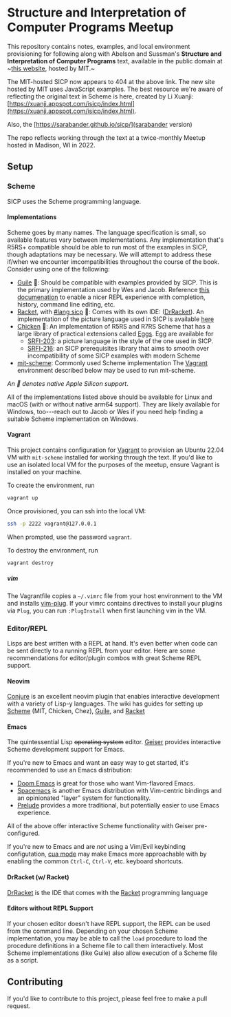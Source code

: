 # Structure and Interpretation of Computer Programs Meetup

This repository contains notes, examples, and local environment provisioning for following along with Abelson and Sussman's __Structure and Interpretation of Computer Programs__ text, available in the public domain at ~[this website](https://mitpress.mit.edu/sites/default/files/sicp/index.html), hosted by MIT.~  

The MIT-hosted SICP now appears to 404 at the above link.  The new site hosted by MIT uses JavaScript examples.  The best resource we're aware of reflecting the original text in Scheme is here, created by Li Xuanji: [https://xuanji.appspot.com/isicp/index.html](https://xuanji.appspot.com/isicp/index.html).

Also, the [https://sarabander.github.io/sicp/](sarabander version)

The repo reflects working through the text at a twice-monthly Meetup hosted in Madison, WI in 2022.

## Setup

### Scheme
SICP uses the Scheme programming language.

#### Implementations
Scheme goes by many names. The language specification is small, so available features vary between implementations. Any implementation that's R5RS+ compatible should be able to run most of the examples in SICP, though adaptations may be necessary. We will attempt to address these if/when we encounter imcompatibilities throughout the course of the book. Consider using one of the following:

- [Guile](https://www.gnu.org/software/guile/) 🍎: Should be compatible with examples provided by SICP. This is the primary implementation used by Wes and Jacob. Reference [this documenation](https://www.gnu.org/software/guile/manual/html_node/Loading-Readline-Support.html) to enable a nicer REPL experience with completion, history, command line editing, etc.
- [Racket](https://racket-lang.org/), with [#lang sicp](https://docs.racket-lang.org/sicp-manual/index.html) 🍎: Comes with its own IDE: ([DrRacket](https://docs.racket-lang.org/drracket/index.html)). An implementation of the picture language used in SICP is available [here](https://docs.racket-lang.org/sicp-manual/SICP_Picture_Language.html)
- [Chicken](https://call-cc.org/) 🍎: An implementation of R5RS and R7RS Scheme that has a large library of practical extensions called [Eggs](http://eggs.call-cc.org/5/). Egg are available for
  - [SRFI-203](https://srfi.schemers.org/srfi-203/srfi-203.html): a picture language in the style of the one used in SICP.
  - [SRFI-216](https://srfi.schemers.org/srfi-216/srfi-216.html): an SICP prerequisites library that aims to smooth over incompatibility of some SICP examples with modern Scheme
- [mit-scheme](https://www.gnu.org/software/mit-scheme/): Commonly used Scheme implementation
  The [Vagrant](#Vagrant) environment described below may be used to run mit-scheme.

_An 🍎 denotes native Apple Silicon support_.

All of the implementations listed above should be available for Linux and macOS (with or without native arm64 support). They are likely available for Windows, too---reach out to Jacob or Wes if you need help finding a suitable Scheme implementation on Windows.

#### Vagrant

This project contains configuration for [Vagrant](https://vagrantup.com) to provision an Ubuntu 22.04 VM with `mit-scheme` installed for working through the text.  If you'd like to use an isolated local VM for the purposes of the meetup, ensure Vagrant is installed on your machine.

To create the environment, run

```sh
vagrant up
```

Once provisioned, you can ssh into the local VM:

```sh
ssh -p 2222 vagrant@127.0.0.1
```

When prompted, use the password `vagrant`.

To destroy the environment, run

```sh
vagrant destroy
```

##### vim

The Vagrantfile copies a `~/.vimrc` file from your host environment to the VM and installs [vim-plug](https://github.com/junegunn/vim-plug).  If your vimrc contains directives to install your plugins via `Plug`, you can run `:PlugInstall` when first launching vim in the VM.


### Editor/REPL

Lisps are best written with a REPL at hand. It's even better when code can be sent directly to a running REPL from your editor. Here are some recommendations for editor/plugin combos with great Scheme REPL support.

#### Neovim
[Conjure](https://github.com/Olical/conjure) is an excellent neovim plugin that enables interactive development with a variety of Lisp-y languages. The wiki has guides for setting up [Scheme](https://github.com/Olical/conjure/wiki/Quick-start:-Scheme-(stdio)) (MIT, Chicken, Chez), [Guile](https://github.com/Olical/conjure/wiki/Quick-start:-Guile-(socket)), and [Racket](https://github.com/Olical/conjure/wiki/Quick-start:-Racket-(stdio))


#### Emacs
The quintessential Lisp ~~operating system~~ editor. [Geiser](http://geiser.nongnu.org/) provides interactive Scheme development support for Emacs.

If you're new to Emacs and want an easy way to get started, it's recommended to use an Emacs distribution:

- [Doom Emacs](https://github.com/doomemacs/doomemacs) is great for those who want Vim-flavored Emacs.
- [Spacemacs](https://www.spacemacs.org/) is another Emacs distribution with Vim-centric bindings and an opinionated "layer" system for functionality.
- [Prelude](https://github.com/bbatsov/prelude) provides a more traditional, but potentially easier to use Emacs experience.

All of the above offer interactive Scheme functionality with Geiser pre-configured.

If you're new to Emacs and are _not_ using a Vim/Evil keybinding configutation, [cua mode](https://www.emacswiki.org/emacs/CuaMode) may make Emacs more approachable with by enabling the common `Ctrl-C`, `Ctrl-V`, etc. keyboard shortcuts.

#### DrRacket (w/ Racket)
[DrRacket](https://docs.racket-lang.org/drracket/index.html) is the IDE that comes with the [Racket](https://racket-lang.org/) programming language

#### Editors without REPL Support

If your chosen editor doesn't have REPL support, the REPL can be used from the command line. Depending on your chosen Scheme implementation, you may be able to call the `load` procedure to load the procedure definitions in a Scheme file to call them interactively. Most Scheme implementations (like Guile) also allow execution of a Scheme file as a script.

## Contributing

If you'd like to contribute to this project, please feel free to make a pull request.
